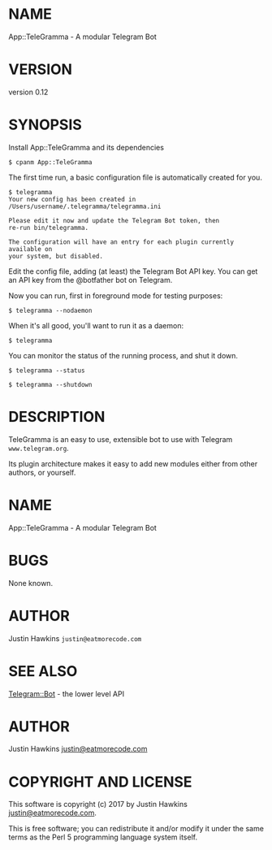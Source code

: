 # NAME

App::TeleGramma - A modular Telegram Bot

# VERSION

version 0.12

# SYNOPSIS

Install App::TeleGramma and its dependencies

    $ cpanm App::TeleGramma

The first time run, a basic configuration file is automatically created for you.

    $ telegramma
    Your new config has been created in /Users/username/.telegramma/telegramma.ini

    Please edit it now and update the Telegram Bot token, then
    re-run bin/telegramma.

    The configuration will have an entry for each plugin currently available on
    your system, but disabled.

Edit the config file, adding (at least) the Telegram Bot API key. You can get
an API key from the @botfather bot on Telegram.

Now you can run, first in foreground mode for testing purposes:

    $ telegramma --nodaemon

When it's all good, you'll want to run it as a daemon:

    $ telegramma

You can monitor the status of the running process, and shut it down.

    $ telegramma --status

    $ telegramma --shutdown

# DESCRIPTION

TeleGramma is an easy to use, extensible bot to use with Telegram `www.telegram.org`.

Its plugin architecture makes it easy to add new modules either from other authors,
or yourself.

# NAME

App::TeleGramma - A modular Telegram Bot

# BUGS

None known.

# AUTHOR

Justin Hawkins `justin@eatmorecode.com`

# SEE ALSO

[Telegram::Bot](https://metacpan.org/pod/Telegram::Bot) - the lower level API

# AUTHOR

Justin Hawkins <justin@eatmorecode.com>

# COPYRIGHT AND LICENSE

This software is copyright (c) 2017 by Justin Hawkins <justin@eatmorecode.com>.

This is free software; you can redistribute it and/or modify it under
the same terms as the Perl 5 programming language system itself.
